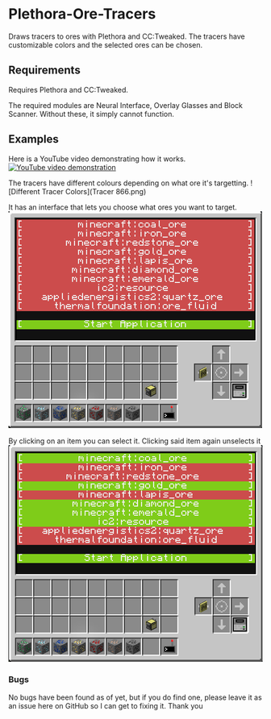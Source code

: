 # Plethora-Ore-Tracers
Draws tracers to ores with Plethora and CC:Tweaked. The tracers have customizable colors and the selected ores can be chosen.


## Requirements
Requires Plethora and CC:Tweaked.

The required modules are Neural Interface, Overlay Glasses and Block Scanner. Without these, it simply cannot function.

## Examples
Here is a YouTube video demonstrating how it works.
[![YouTube video demonstration](https://img.youtube.com/vi/ljtvr_jARDk/0.jpg)](https://www.youtube.com/watch?v=ljtvr_jARDk)


The tracers have different colours depending on what ore it's targetting.
![Different Tracer Colors](Tracer 866.png)


It has an interface that lets you choose what ores you want to target.
![Unchecked Interface](tracers_interface_unchecked.png)


By clicking on an item you can select it. Clicking said item again unselects it
![Unchecked Interface](tracers_interface_checked.png)


### Bugs
No bugs have been found as of yet, but if you do find one, please leave it as an issue here on GitHub so I can get to fixing it. Thank you

